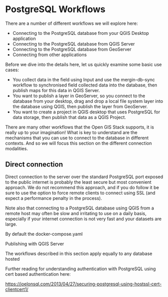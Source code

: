 # PostgreSQL Workflows

There are a number of different workflows we will explore here: 

* Connecting to the PostgreSQL database from your QGIS Desktop application
* Connecting to the PostgreSQL database from QGIS Server
* Connecting to the PostgreSQL database from GeoServer
* Connecting from other applications

Before we dive into the details here, let us quickly examine some basic use cases:

* You collect data in the field using Input and use the mergin-db-sync workflow to synchronised field collected data into the database, then publish maps for this data in QGIS Server.
* You want to publish a layer in GeoServer, so you connect to the database from your desktop, drag and drop a local file system layer into the database using QGIS, then publish the layer from GeoServer.
* You want to create a project in QGIS desktop that uses PostgreSQL for data storage, then publish that data as a QGIS Project.

There are many other workflows that the Open GIS Stack supports, it is really up to your imagination! What is key to understand are the mechanisms that you can use to connect to the database in different contexts. And so we will focus this section on the different connection modalities.

## Direct connection

Direct connection to the server over the standard PostgreSQL port exposed to the public internet is probably the least secure but most convenient approach. We do not recommend this approach, and if you do follow it be sure to use the option to force remote clients to connect using SSL (and expect a performance penalty in the process).

Note also that connecting to a PostgreSQL database using QGIS from a remote host may often be slow and irritating to use on a daily basis, especially if your internet connection is not very fast and your datasets are large.

By default the docker-compose.yaml 


Publishing with QGIS Server

The workflows described in this section apply equally to any database hosted 

Further reading for understanding authentication with PostgreSQL using cert based authentication here:

https://joelonsql.com/2013/04/27/securing-postgresql-using-hostssl-cert-clientcert1/
